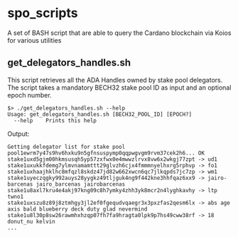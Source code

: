 # spo_scripts
A set of BASH script that are able to query the Cardano blockchain via Koios for various utilities

## get_delegators_handles.sh
This script retrieves all the ADA Handles owned by stake pool delegators. The script takes a mandatory BECH32 stake pool ID as input and an optional epoch number.
```
$> ./get_delegators_handles.sh --help
Usage: get_delegators_handles.sh [BECH32_POOL_ID] [EPOCH?]
  --help    Prints this help
```
Output:
```$> ./get_delegators_handles.sh pool1ewrm7y47s9hv6hxku9n5gfnsuspymp0qqpwgvgm9rvm37cek2h6
Getting delegator list for stake pool pool1ewrm7y47s9hv6hxku9n5gfnsuspymp0qqpwgvgm9rvm37cek2h6... OK
stake1uxd5gjm00hkmsusqh5yp57zxfwx0e4mwwzlrvx8vw6x2wkgj77zpt -> ud1
stake1uxukkfdemg7ylmvnamamttt29glvzh6cjx4fmmmnyelhxrg5rphvp -> fo1
stake1uxhaajhklhc8mfqzl8skdz47jd82w662xwcn6qc7jlkqpds7jc7zp -> wm1
stake1uyeczqgky992auys28yygkz49tljguk4ng9f442kne3hhfqaz6xx9 -> jairo-barcenas jairo_barcenas jairobarcenas
stake1u8axl7kru4e4akj97kng09c8h7ymky4zhh3yk8mcr2n4lyghkavhy -> ltp twno1
stake1uxszu8z89j8ztmhgy3jl2ef0fgequdvqaegr3x3pxzfas2qesm6lx -> abs age axis bald blueberry deck duty glad nevermind
stake1u8l30p8sw26rawmhxhzqp07fh7fa9hragta0lpk9p7hs49cww38rf -> 18 donut_nu kelvin
...
```
